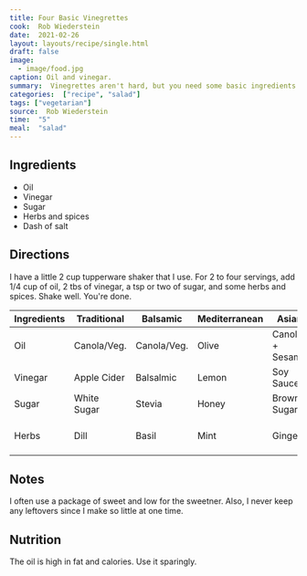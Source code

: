 ```yaml
---
title: Four Basic Vinegrettes
cook:  Rob Wiederstein
date:  2021-02-26
layout: layouts/recipe/single.html
draft: false
image:
  - image/food.jpg
caption: Oil and vinegar.
summary:  Vinegrettes aren't hard, but you need some basic ingredients and a little imagination to get started.  This post lists a few of my back ups for salads.
categories:  ["recipe", "salad"]
tags: ["vegetarian"]
source:  Rob Wiederstein
time:  "5"
meal:  "salad"
---
```


## Ingredients
- Oil
- Vinegar
- Sugar
- Herbs and spices
- Dash of salt

## Directions

I have a little 2 cup tupperware shaker that I use.  For 2 to four servings, add 1/4 cup of oil, 2 tbs of vinegar, a tsp or two of sugar, and some herbs and spices.  Shake well.  You're done.


| Ingredients |  Traditional | Balsamic | Mediterranean  | Asian |  Dijon
| ------------|  ------------| -------- | ---------------| ------| ------|
| Oil   |  Canola/Veg. | Canola/Veg.  |  Olive  | Canola + Sesame  | Canola/Veg. |
|Vinegar    | Apple Cider  |  Balsalmic |  Lemon  | Soy Sauce  | Balsalmic |
|Sugar   |  White Sugar |  Stevia |  Honey |  Brown Sugar | Brown Sugar |
|Herbs   | Dill  |  Basil | Mint   | Ginger  | Dijon mustard + garlic |

## Notes

I often use a package of sweet and low for the sweetner.  Also, I never keep any leftovers since I make so little at one time.

## Nutrition

The oil is high in fat and calories.  Use it sparingly.
